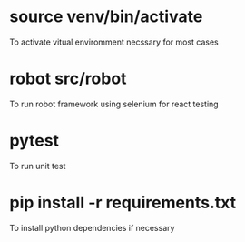# source  venv/bin/activate
To activate vitual enviromment
necssary for most cases

# robot src/robot

To run robot framework using selenium for react testing

# pytest 

To run unit test

# pip install -r requirements.txt 

To install python dependencies if necessary